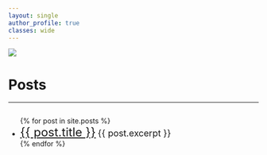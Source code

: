 ```yaml
---
layout: single
author_profile: true 
classes: wide
---
```

<style>
div.ex1 {
  width: 100%;
  height: 400px;
  overflow-y: scroll;
}
</style>

<img src="set.jpg?raw=true"/>

# Posts
---

<div class="ex1">
  <ul>
    {% for post in site.posts %}
      <li>
        <font size="5"><a href="{{ post.url }}">{{ post.title }}</a></font>
        <font size="4">{{ post.excerpt }}</font>
      </li>
    {% endfor %} 
  </ul>
</div>
